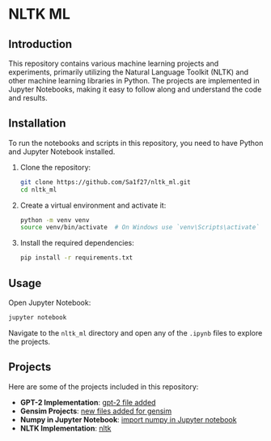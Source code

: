 
# NLTK ML

## Introduction
This repository contains various machine learning projects and experiments, primarily utilizing the Natural Language Toolkit (NLTK) and other machine learning libraries in Python. The projects are implemented in Jupyter Notebooks, making it easy to follow along and understand the code and results.

## Installation
To run the notebooks and scripts in this repository, you need to have Python and Jupyter Notebook installed. 

1. Clone the repository:
    ```bash
    git clone https://github.com/Sa1f27/nltk_ml.git
    cd nltk_ml
    ```

2. Create a virtual environment and activate it:
    ```bash
    python -m venv venv
    source venv/bin/activate  # On Windows use `venv\Scripts\activate`
    ```

3. Install the required dependencies:
    ```bash
    pip install -r requirements.txt
    ```

## Usage
Open Jupyter Notebook:
```bash
jupyter notebook
```
Navigate to the `nltk_ml` directory and open any of the `.ipynb` files to explore the projects.

## Projects
Here are some of the projects included in this repository:
- **GPT-2 Implementation**: [gpt-2 file added](https://github.com/Sa1f27/nltk_ml/commit/8c96ed8379c341aa7d16ed2f11dc5b8c555ed675)
- **Gensim Projects**: [new files added for gensim](https://github.com/Sa1f27/nltk_ml/commit/18f7db07b1406d130a5b487d5cd91613f7ba6eef)
- **Numpy in Jupyter Notebook**: [import numpy in Jupyter notebook](https://github.com/Sa1f27/nltk_ml/commit/e88bb4f75e736113180758b96897148ed08044ca)
- **NLTK Implementation**: [nltk](https://github.com/Sa1f27/nltk_ml/commit/2b715cc10d8b50d92b64054d80cabe1e8b66344f)
